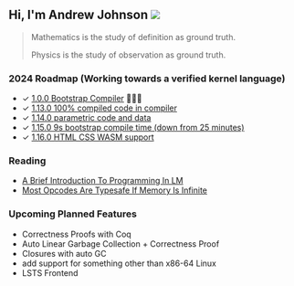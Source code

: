## Hi, I'm Andrew Johnson ![](https://komarev.com/ghpvc/?username=andrew-johnson-4)

> Mathematics is the study of definition as ground truth.
>
> Physics is the study of observation as ground truth.

### 2024 Roadmap (Working towards a verified kernel language)

* ✓ [1.0.0 Bootstrap Compiler](https://github.com/andrew-johnson-4/lambda-mountain/releases/tag/1.0.0) 🥳🎉🎁
* ✓ [1.13.0 100% compiled code in compiler](https://github.com/andrew-johnson-4/lambda-mountain/releases/tag/1.13.0)
* ✓ [1.14.0 parametric code and data](https://github.com/andrew-johnson-4/lambda-mountain/releases/tag/1.14.0)
* ✓ [1.15.0 9s bootstrap compile time (down from 25 minutes)](https://github.com/andrew-johnson-4/lambda-mountain/releases/tag/1.15.0)
* ✓ [1.16.0 HTML CSS WASM support](https://github.com/andrew-johnson-4/lambda-mountain/releases/tag/1.16.0)

### Reading

* [A Brief Introduction To Programming In LM](https://andrewjohnson4.substack.com/p/a-brief-introduction-to-programming)
* [Most Opcodes Are Typesafe If Memory Is Infinite](https://andrewjohnson4.substack.com/p/most-opcodes-are-typesafe-if-memory)

### Upcoming Planned Features
* Correctness Proofs with Coq
* Auto Linear Garbage Collection + Correctness Proof
* Closures with auto GC
* add support for something other than x86-64 Linux
* LSTS Frontend

